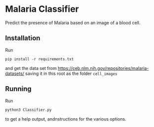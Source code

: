 # Malaria Classifier
Predict the presence of Malaria based on an image of a blood cell.

## Installation
Run
```
pip install -r requirements.txt
```
and get the data set from https://ceb.nlm.nih.gov/repositories/malaria-datasets/ saving it in this root as the folder `cell_images`

## Running
Run
```
python3 Classifier.py
```
to get a help output, andnstructions for the various options.

